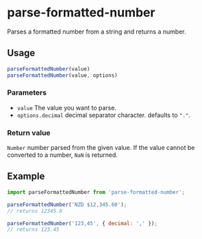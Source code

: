 # parse-formatted-number

Parses a formatted number from a string and returns a number.

## Usage

```js
parseFormattedNumber(value)
parseFormattedNumber(value, options)
```

### Parameters

- `value` The value you want to parse.
- `options.decimal` decimal separator character. defaults to `"."`.

### Return value

`Number` number parsed from the given value. If the value cannot be converted to a number, `NaN` is returned.

## Example

```js
import parseFormattedNumber from 'parse-formatted-number';

parseFormattedNumber('NZD $12,345.60');
// returns 12345.6

parseFormattedNumber('123,45', { decimal: ',' });
// returns 123.45
```